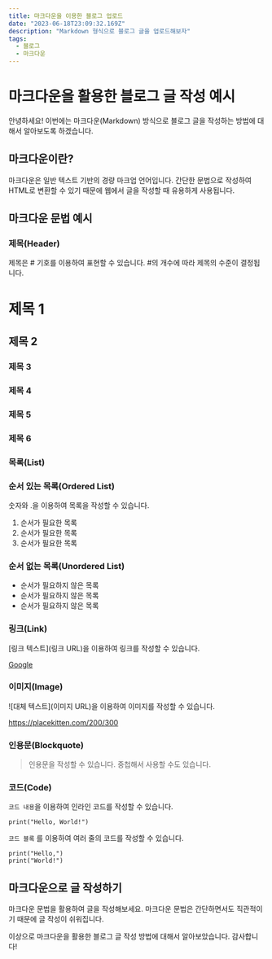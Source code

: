 ```yaml
---
title: 마크다운을 이용한 블로그 업로드
date: "2023-06-18T23:09:32.169Z"
description: "Markdown 형식으로 블로그 글을 업로드해보자"
tags:
  - 블로그
  - 마크다운
---
```


# 마크다운을 활용한 블로그 글 작성 예시

안녕하세요! 이번에는 마크다운(Markdown) 방식으로 블로그 글을 작성하는 방법에 대해서 알아보도록 하겠습니다.

## 마크다운이란?

마크다운은 일반 텍스트 기반의 경량 마크업 언어입니다. 간단한 문법으로 작성하여 HTML로 변환할 수 있기 때문에 웹에서 글을 작성할 때 유용하게 사용됩니다.

## 마크다운 문법 예시

### 제목(Header)

제목은 # 기호를 이용하여 표현할 수 있습니다. #의 개수에 따라 제목의 수준이 결정됩니다.

# 제목 1

## 제목 2

### 제목 3

### 제목 4

### 제목 5

### 제목 6

### 목록(List)

### 순서 있는 목록(Ordered List)

숫자와 .을 이용하여 목록을 작성할 수 있습니다.

1. 순서가 필요한 목록
2. 순서가 필요한 목록
3. 순서가 필요한 목록

### 순서 없는 목록(Unordered List)

- 순서가 필요하지 않은 목록
- 순서가 필요하지 않은 목록
- 순서가 필요하지 않은 목록

### 링크(Link)

[링크 텍스트](링크 URL)을 이용하여 링크를 작성할 수 있습니다.

[Google](https://www.google.com/)

### 이미지(Image)

![대체 텍스트](이미지 URL)을 이용하여 이미지를 작성할 수 있습니다.

https://placekitten.com/200/300

### 인용문(Blockquote)

> 인용문을 작성할 수 있습니다.
중첩해서 사용할 수도 있습니다.
>

### 코드(Code)

`코드 내용`을 이용하여 인라인 코드를 작성할 수 있습니다.

`print("Hello, World!")`

`코드 블록`
를 이용하여 여러 줄의 코드를 작성할 수 있습니다.

```
print("Hello,")
print("World!")

```

## 마크다운으로 글 작성하기

마크다운 문법을 활용하여 글을 작성해보세요. 마크다운 문법은 간단하면서도 직관적이기 때문에 글 작성이 쉬워집니다.

이상으로 마크다운을 활용한 블로그 글 작성 방법에 대해서 알아보았습니다. 감사합니다!